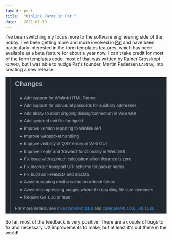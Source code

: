 ```yaml
---
layout: post
title:  "Winlink Forms in Pat!"
date:   2021-07-10
---
```

I've been switching my focus more to the software engineering side of the hobby. I've been getting
more and more involved in [Pat](https://github.com/la5nta/pat) and have been particularly interested
in the form templates features, which has been available as a beta feature for about a year now. I
can't take credit for most of the form templates code, most of that was written by Rainer
Grosskopf `KI7RMJ`, but I was able to nudge Pat's founder, Martin Pedersen `LA5NTA`, into creating a
new release.

![Pat v0.11.0 changelog](/assets/2021-07-10-pat-changelog.png)

So far, most of the feedback is very positive! There are a couple of bugs to fix and necessary UX
improvements to make, but at least it's out there in the world!
